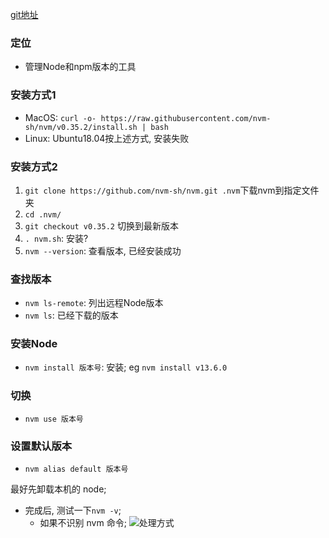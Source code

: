 [git地址](https://github.com/nvm-sh/nvm)

### 定位
* 管理Node和npm版本的工具

### 安装方式1
* MacOS: `curl -o- https://raw.githubusercontent.com/nvm-sh/nvm/v0.35.2/install.sh | bash`
* Linux: Ubuntu18.04按上述方式, 安装失败

### 安装方式2
1. `git clone https://github.com/nvm-sh/nvm.git .nvm`下载nvm到指定文件夹
2. `cd .nvm/`
3. `git checkout v0.35.2` 切换到最新版本
4. `. nvm.sh`: 安装?
5. `nvm --version`: 查看版本, 已经安装成功



### 查找版本
* `nvm ls-remote`: 列出远程Node版本
* `nvm ls`: 已经下载的版本


### 安装Node
* `nvm install 版本号`: 安装; eg `nvm install v13.6.0`

### 切换
* `nvm use 版本号`

### 设置默认版本
* `nvm alias default 版本号`




最好先卸载本机的 node;

* 完成后, 测试一下`nvm -v`;
  * 如果不识别 nvm 命令;
  ![处理方式](http://ww4.sinaimg.cn/large/006y8mN6gy1g6ocu1mvp3j30rt069wew.jpg)